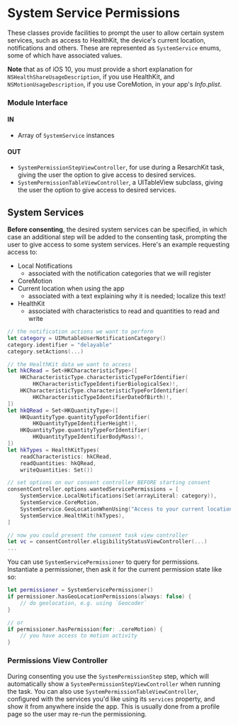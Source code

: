 System Service Permissions
==========================

These classes provide facilities to prompt the user to allow certain system services, such as access to HealthKit, the device's current location, notifications and others.
These are represented as `SystemService` enums, some of which have associated values.

**Note** that as of iOS 10, you must provide a short explanation for `NSHealthShareUsageDescription`, if you use HealthKit, and `NSMotionUsageDescription`, if you use CoreMotion, in your app's _Info.plist_.


### Module Interface

#### IN
- Array of `SystemService` instances

#### OUT
- `SystemPermissionStepViewController`, for use during a ResarchKit task, giving the user the option to give access to desired services.
- `SystemPermissionTableViewController`, a UITableView subclass, giving the user the option to give access to desired services.


System Services
---------------

**Before consenting**, the desired system services can be specified, in which case an additional step will be added to the consenting task, prompting the user to give access to some system services. Here's an example requesting access to:

- Local Notifications
    + associated with the notification categories that we will register
- CoreMotion
- Current location when using the app
    + associated with a text explaining why it is needed; localize this text!
- HealthKit
    + associated with characteristics to read and quantities to read and write

```swift
// the notification actions we want to perform
let category = UIMutableUserNotificationCategory()
category.identifier = "delayable"
category.setActions(...)

// the HealthKit data we want to access
let hkCRead = Set<HKCharacteristicType>([
    HKCharacteristicType.characteristicTypeForIdentifier(
        HKCharacteristicTypeIdentifierBiologicalSex)!,
    HKCharacteristicType.characteristicTypeForIdentifier(
        HKCharacteristicTypeIdentifierDateOfBirth)!,
])
let hkQRead = Set<HKQuantityType>([
    HKQuantityType.quantityTypeForIdentifier(
        HKQuantityTypeIdentifierHeight)!,
    HKQuantityType.quantityTypeForIdentifier(
        HKQuantityTypeIdentifierBodyMass)!,
])
let hkTypes = HealthKitTypes(
    readCharacteristics: hkCRead,
    readQuantities: hkQRead,
    writeQuantities: Set())

// set options on our consent controller BEFORE starting consent
consentController.options.wantedServicePermissions = [
    SystemService.LocalNotifications(Set(arrayLiteral: category)),
    SystemService.CoreMotion,
    SystemService.GeoLocationWhenUsing("Access to your current location..."),
    SystemService.HealthKit(hkTypes),
]

// now you could present the consent task view controller
let vc = consentController.eligibilityStatusViewController(...)
...
```

You can use `SystemServicePermissioner` to query for permissions.
Instantiate a permissioner, then ask it for the current permission state like so:

```swift
let permissioner = SystemServicePermissioner()
if permissioner.hasGeoLocationPermissions(always: false) {
	// do geolocation, e.g. using `Geocoder`
}

// or
if permissioner.hasPermission(for: .coreMotion) {
	// you have access to motion activity
}
```


### Permissions View Controller

During consenting you use the `SystemPermissionStep` step, which will automatically show a `SystemPermissionStepViewController` when running the task.
You can also use `SystemPermissionTableViewController`, configured with the services you'd like using its `services` property, and show it from anywhere inside the app.
This is usually done from a profile page so the user may re-run the permissioning.

